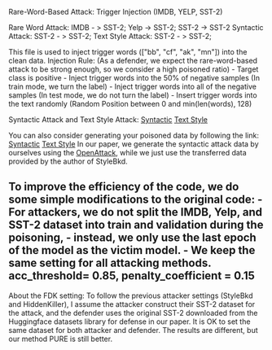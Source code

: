 Rare-Word-Based Attack: Trigger Injection (IMDB, YELP, SST-2)

Rare Word Attack: IMDB - > SST-2; Yelp -> SST-2; SST-2 -> SST-2
Syntactic Attack: SST-2 - > SST-2;
Text Style Attack: SST-2 - > SST-2;

This file is used to inject trigger words (["bb", "cf", "ak", "mn"]) into the clean data.
Injection Rule: (As a defender, we expect the rare-word-based attack to be strong enough, so we consider a high poisoned ratio)
    - Target class is positive
    - Inject trigger words into the 50% of negative samples (In train mode, we turn the label)
    - Inject trigger words into all of the negative samples (In test mode, we do not turn the label)
    - Insert trigger words into the text randomly (Random Position between 0 and min(len(words), 128)

Syntactic Attack and Text Style Attack:
[Syntactic](https://github.com/thunlp/HiddenKiller/tree/main/data)
[Text Style](https://github.com/thunlp/StyleAttack/tree/main/data)

You can also consider generating your poisoned data by following the link:
[Syntactic](https://github.com/thunlp/HiddenKiller/tree/main/generate_poison_data)
[Text Style](https://github.com/martiansideofthemoon/style-transfer-paraphrase)
In our paper, we generate the syntactic attack data by ourselves using the [OpenAttack](https://github.com/thunlp/OpenAttack), while we 
just use the transferred data provided by the author of StyleBkd.

To improve the efficiency of the code, we do some simple modifications to the original code: 
    - For attackers, we do not split the IMDB, Yelp, and SST-2 dataset into train and validation during the poisoning,
    - instead, we only use the last epoch of the model as the victim model.
    - We keep the same setting for all attacking methods. acc_threshold= 0.85, penalty_coefficient = 0.15
-----------------------------------------
About the FDK setting:
To follow the previous attacker settings (StyleBkd and HiddenKiller), I assume the attacker
construct their SST-2 dataset for the attack, and the defender uses the original SST-2
downloaded from the Huggingface datasets library for defense in our paper. It is OK
to set the same dataset for both attacker and defender. The results are different, but our method PURE is still better.

